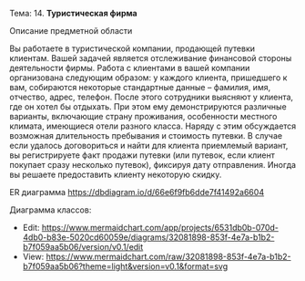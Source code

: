 Тема:
14. **Туристическая фирма**

Описание предметной области

Вы работаете в туристической компании, продающей путевки клиентам. Вашей задачей является отслеживание финансовой стороны деятельности фирмы. Работа с клиентами в вашей компании организована следующим образом: у каждого клиента, пришедшего к вам, собираются некоторые стандартные данные – фамилия, имя, отчество, адрес, телефон. После этого сотрудники выясняют у клиента, где он хотел бы отдыхать. При этом ему демонстрируются различные варианты, включающие страну проживания, особенности местного климата, имеющиеся отели разного класса. Наряду с этим обсуждается возможная длительность пребывания и стоимость путевки. В случае если удалось договориться и найти для клиента приемлемый вариант, вы регистрируете факт продажи путевки (или путевок, если клиент покупает сразу несколько путевок), фиксируя дату отправления. Иногда вы решаете предоставить клиенту некоторую скидку.

ER диаграмма https://dbdiagram.io/d/66e6f9fb6dde7f41492a6604

Диаграмма классов: 
* Edit: https://www.mermaidchart.com/app/projects/6531db0b-070d-4db0-b83e-5020cd60059e/diagrams/32081898-853f-4e7a-b1b2-b7f059aa5b06/version/v0.1/edit
* View: https://www.mermaidchart.com/raw/32081898-853f-4e7a-b1b2-b7f059aa5b06?theme=light&version=v0.1&format=svg
